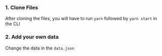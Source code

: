 ### 1. Clone Files
After cloning the files, you will have to run ```yarn``` followed by ```yarn start``` in the CLI

### 2. Add your own data 
Change the data in the ```data.json```
